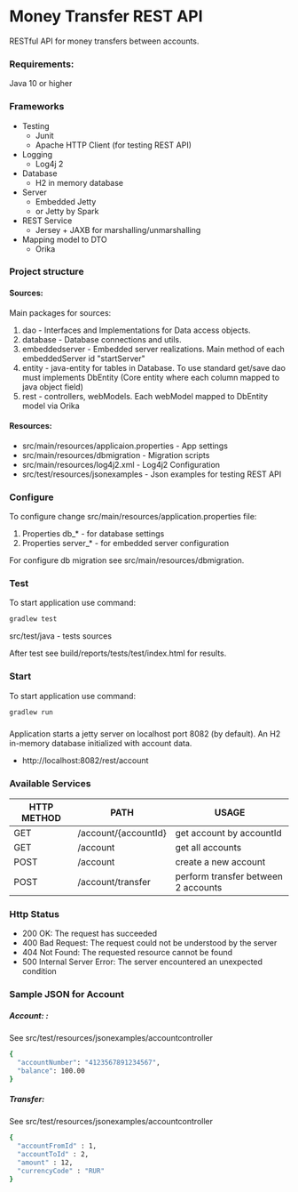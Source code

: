 # Money Transfer REST API

RESTful API for money transfers between accounts.

### Requirements:
Java 10 or higher

### Frameworks
- Testing
    - Junit
    - Apache HTTP Client (for testing REST API)
- Logging 
    - Log4j 2
- Database
    - H2 in memory database
- Server
    - Embedded Jetty 
    - or Jetty by Spark
- REST Service
    - Jersey + JAXB for marshalling/unmarshalling
- Mapping model to DTO
    - Orika

### Project structure

#### Sources: 
Main packages for sources:
1. dao - Interfaces and Implementations for Data access objects.
2. database - Database connections and utils.
3. embeddedserver - Embedded server realizations. Main method of each embeddedServer id "startServer"
4. entity - java-entity for tables in Database. To use standard get/save dao must implements DbEntity (Core entity where each column mapped to java object field)
5. rest - controllers, webModels. Each webModel mapped to DbEntity model via Orika
#### Resources:

- src/main/resources/applicaion.properties - App settings
- src/main/resources/dbmigration - Migration scripts
- src/main/resources/log4j2.xml - Log4j2 Configuration
- src/test/resources/jsonexamples - Json examples for testing REST API


### Configure

To configure change src/main/resources/application.properties file:
1. Properties db_* - for database settings
2. Properties server_* - for embedded server configuration

For configure db migration see src/main/resources/dbmigration. 

### Test
To start application use command:
```sh
gradlew test
```
src/test/java - tests sources

After test see build/reports/tests/test/index.html for results.
### Start
To start application use command:
```sh
gradlew run
```


### 

Application starts a jetty server on localhost port 8082 (by default). An H2 in-memory database initialized with account data.

- http://localhost:8082/rest/account

### Available Services

| HTTP METHOD | PATH | USAGE |
| -----------| ------ | ------ |
| GET | /account/{accountId} | get account by accountId | 
| GET | /account | get all accounts | 
| POST| /account | create a new account
| POST | /account/transfer | perform transfer between 2 accounts | 

### Http Status
- 200 OK: The request has succeeded
- 400 Bad Request: The request could not be understood by the server 
- 404 Not Found: The requested resource cannot be found
- 500 Internal Server Error: The server encountered an unexpected condition 

### Sample JSON for  Account

##### Account: : 

See src/test/resources/jsonexamples/accountcontroller

```sh
{
  "accountNumber": "4123567891234567",
  "balance": 100.00
}
```

##### Transfer:

See src/test/resources/jsonexamples/accountcontroller

```sh
{
  "accountFromId" : 1,
  "accountToId" : 2,
  "amount" : 12,
  "currencyCode" : "RUR"
}
```
